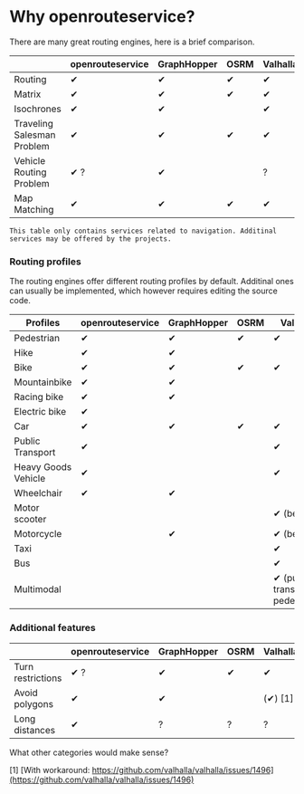 # Why openrouteservice? 

There are many great routing engines, here is a brief comparison.  

|                            | openrouteservice | GraphHopper  | OSRM | Valhalla |
|----------------------------|------------------|--------------|------|----------| 
| Routing                    | ✔                | ✔            | ✔    | ✔        |
| Matrix                     | ✔                | ✔            | ✔    | ✔        |
| Isochrones                 | ✔                | ✔            |      | ✔        |
| Traveling Salesman Problem | ✔                | ✔            | ✔    | ✔        |
| Vehicle Routing Problem    | ✔ ?              | ✔            |      | ?        |
| Map Matching               | ✔                | ✔            | ✔    | ✔        |

```{note}
This table only contains services related to navigation. Additinal services may be offered by the projects.
```

### Routing profiles 

The routing engines offer different routing profiles by default. Additinal ones can usually be implemented, which however requires editing the source code. 


| Profiles            | openrouteservice | GraphHopper | OSRM | Valhalla                       |
|---------------------|------------------|-------------|-----|--------------------------------| 
| Pedestrian          | ✔                |  ✔          | ✔   | ✔                              |
| Hike                | ✔                |  ✔          |     |                                |
| Bike                | ✔                |  ✔          | ✔   | ✔                              |
| Mountainbike        | ✔                |  ✔          |     |                                |
| Racing bike         | ✔                |  ✔          |     |                                |
| Electric bike       | ✔                |             |     |                                |
| Car                 | ✔                |  ✔          | ✔   | ✔                              |
| Public Transport    | ✔                |             |     | ✔                              |
| Heavy Goods Vehicle | ✔                |             |     | ✔                              |
| Wheelchair          | ✔                |  ✔          |     |                                |
| Motor scooter       |                  |             |     | ✔ (beta)                       |
| Motorcycle          |                  |  ✔          |     | ✔ (beta)                       |
| Taxi                |                  |             |     | ✔                              |
| Bus                 |                  |             |     | ✔                              |
| Multimodal          |                  |             |     | ✔ (public transp. + pedestrian) |



### Additional features 


|                   | openrouteservice | GraphHopper | OSRM | Valhalla |
|-------------------|------------------|-------------|------|----------|
| Turn restrictions | ✔ ?              | ✔           | ✔    | ✔        |
| Avoid polygons    | ✔                | ✔           |      | (✔) [1]  |
| Long distances    | ✔                | ?           | ?    | ?        |

What other categories would make sense? 


[1] [With workaround: https://github.com/valhalla/valhalla/issues/1496](https://github.com/valhalla/valhalla/issues/1496) 




